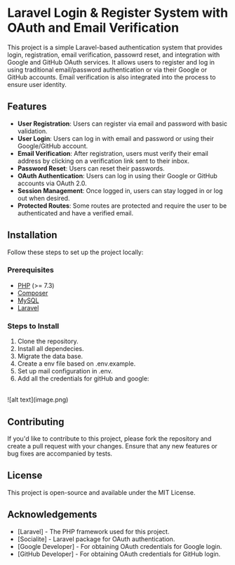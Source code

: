# Laravel Login & Register System with OAuth and Email Verification

This project is a simple Laravel-based authentication system that provides login, registration, email verification, passowrd reset, and integration with Google and GitHub OAuth services. It allows users to register and log in using traditional email/password authentication or via their Google or GitHub accounts. Email verification is also integrated into the process to ensure user identity.

## Features

- **User Registration**: Users can register via email and password with basic validation.
- **User Login**: Users can log in with email and password or using their Google/GitHub account.
- **Email Verification**: After registration, users must verify their email address by clicking on a verification link sent to their inbox.
- **Password Reset**: Users can reset their passwords.
- **OAuth Authentication**: Users can log in using their Google or GitHub accounts via OAuth 2.0.
- **Session Management**: Once logged in, users can stay logged in or log out when desired.
- **Protected Routes**: Some routes are protected and require the user to be authenticated and have a verified email.

## Installation

Follow these steps to set up the project locally:

### Prerequisites

- [PHP](https://www.php.net/) (>= 7.3)
- [Composer](https://getcomposer.org/)
- [MySQL](https://www.mysql.com/)
- [Laravel](https://laravel.com/)

### Steps to Install

1. Clone the repository.
2. Install all dependecies.
3. Migrate the data base.
4. Create a env file based on .env.example.
5. Set up mail configuration in .env.
6. Add all the credentials for gitHub and google:
<br>
![alt text](image.png)



## Contributing

If you'd like to contribute to this project, please fork the repository and create a pull request with your changes. Ensure that any new features or bug fixes are accompanied by tests.

## License

This project is open-source and available under the MIT License.

## Acknowledgements

- [Laravel] - The PHP framework used for this project.
- [Socialite] - Laravel package for OAuth authentication.
- [Google Developer] - For obtaining OAuth credentials for Google login.
- [GitHub Developer] - For obtaining OAuth credentials for GitHub login.
